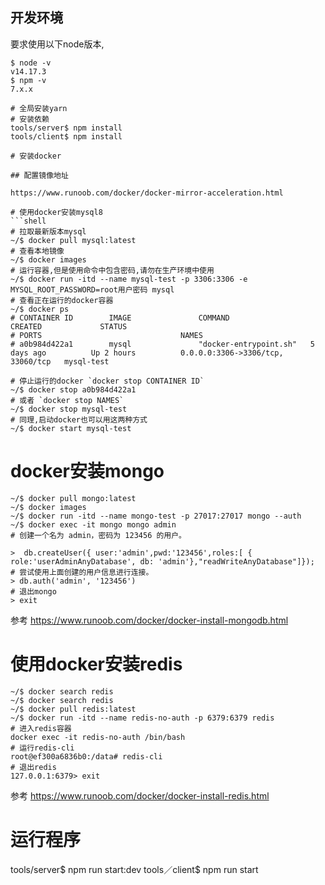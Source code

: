 <!--
 Copyright 2021 peter
 
 Licensed under the Apache License, Version 2.0 (the "License");
 you may not use this file except in compliance with the License.
 You may obtain a copy of the License at
 
     http://www.apache.org/licenses/LICENSE-2.0
 
 Unless required by applicable law or agreed to in writing, software
 distributed under the License is distributed on an "AS IS" BASIS,
 WITHOUT WARRANTIES OR CONDITIONS OF ANY KIND, either express or implied.
 See the License for the specific language governing permissions and
 limitations under the License.
-->

## 开发环境
要求使用以下node版本,
```shell
$ node -v
v14.17.3
$ npm -v
7.x.x
```

```shell
# 全局安装yarn
# 安装依赖
tools/server$ npm install
tools/client$ npm install

# 安装docker

## 配置镜像地址

https://www.runoob.com/docker/docker-mirror-acceleration.html

# 使用docker安装mysql8
```shell
# 拉取最新版本mysql
~/$ docker pull mysql:latest
# 查看本地镜像
~/$ docker images
# 运行容器,但是使用命令中包含密码,请勿在生产环境中使用
~/$ docker run -itd --name mysql-test -p 3306:3306 -e MYSQL_ROOT_PASSWORD=root用户密码 mysql
# 查看正在运行的docker容器
~/$ docker ps
# CONTAINER ID        IMAGE               COMMAND                  CREATED             STATUS              
# PORTS                               NAMES
# a0b984d422a1        mysql               "docker-entrypoint.sh"   5 days ago          Up 2 hours          0.0.0.0:3306->3306/tcp, 33060/tcp   mysql-test

# 停止运行的docker `docker stop CONTAINER ID`
~/$ docker stop a0b984d422a1
# 或者 `docker stop NAMES`
~/$ docker stop mysql-test
# 同理,启动docker也可以用这两种方式
~/$ docker start mysql-test
```

# docker安装mongo

```shell
~/$ docker pull mongo:latest
~/$ docker images 
~/$ docker run -itd --name mongo-test -p 27017:27017 mongo --auth
~/$ docker exec -it mongo mongo admin
# 创建一个名为 admin，密码为 123456 的用户。

>  db.createUser({ user:'admin',pwd:'123456',roles:[ { role:'userAdminAnyDatabase', db: 'admin'},"readWriteAnyDatabase"]});
# 尝试使用上面创建的用户信息进行连接。
> db.auth('admin', '123456')
# 退出mongo
> exit
```
参考 https://www.runoob.com/docker/docker-install-mongodb.html

# 使用docker安装redis

```shell
~/$ docker search redis
~/$ docker search redis
~/$ docker pull redis:latest
~/$ docker run -itd --name redis-no-auth -p 6379:6379 redis
# 进入redis容器
docker exec -it redis-no-auth /bin/bash
# 运行redis-cli
root@ef300a6836b0:/data# redis-cli
# 退出redis
127.0.0.1:6379> exit
```

参考 https://www.runoob.com/docker/docker-install-redis.html


# 运行程序
tools/server$ npm run start:dev
tools／client$ npm run start
```